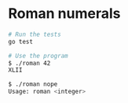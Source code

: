 # Roman numerals

```bash
# Run the tests
go test

# Use the program
$ ./roman 42
XLII

$ ./roman nope
Usage: roman <integer>
```
